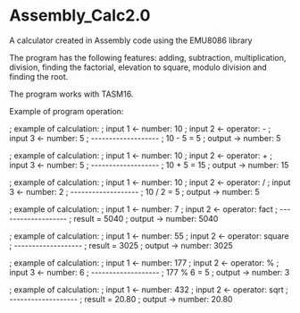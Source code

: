# Assembly_Calc2.0
A calculator created in Assembly code using the EMU8086 library

The program has the following features: adding,
subtraction, multiplication, division, finding the factorial, elevation to
square, modulo division and finding the root.

The program works with TASM16.

Example of program operation:

; example of calculation:
; input 1 <- number:   10 
; input 2 <- operator: - 
; input 3 <- number:   5 
; ------------------- 
;     10 - 5 = 5 
; output  -> number:   5

; example of calculation:
; input 1 <- number:   10 
; input 2 <- operator: + 
; input 3 <- number:   5 
; ------------------- 
;     10 + 5 = 15 
; output  -> number:   15

; example of calculation:
; input 1 <- number:   10 
; input 2 <- operator: / 
; input 3 <- number:   2 
; ------------------- 
;     10 / 2 = 5 
; output  -> number:   5

; example of calculation:
; input 1 <- number:   7 
; input 2 <- operator: fact 
; ------------------- 
; result = 5040 
; output  -> number:   5040

; example of calculation:
; input 1 <- number:   55 
; input 2 <- operator: square 
; ------------------- 
; result = 3025 
; output  -> number:   3025

; example of calculation:
; input 1 <- number:   177
; input 2 <- operator: % 
; input 3 <- number:   6 
; ------------------- 
;     177 % 6 = 5 
; output  -> number:   3

; example of calculation:
; input 1 <- number:   432 
; input 2 <- operator: sqrt 
; ------------------- 
; result = 20.80 
; output  -> number:   20.80

